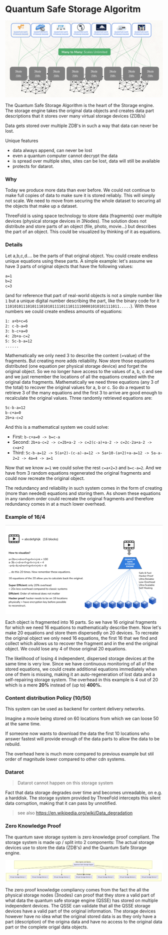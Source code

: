 # Quantum Safe Storage Algoritm

![](img/qss_scaleout.png)  

The Quantum Safe Storage Algorithm is the heart of the Storage engine.  The storage engine takes the original data objects and creates data part descriptions that it stores over many virtual storage devices (ZDB/s)

Data gets stored over multiple ZDB's in such a way that data can never be lost.

Unique features

- data always append, can never be lost
- even a quantum computer cannot decrypt the data
- is spread over multiple sites, sites can be lost, data will still be available
- protects for datarot.

### Why

Today we produce more data than ever before. We could not continue to make full copies of data to make sure it is stored reliably. This will simply not scale. We need to move from securing the whole dataset to securing all the objects that make up a dataset.

ThreeFold is using space technology to store data (fragments) over multiple devices (physical storage devices in 3Nodes). The solution does not distribute and store parts of an object (file, photo, movie...) but describes the part of an object. This could be visualized by thinking of it as equations.


### Details

Let a,b,c,d.... be the parts of that original object. You could create endless unique equations using these parts. A simple example: let's assume we have 3 parts of original objects that have the following values:
```
a=1
b=2
c=3
```
(and for reference that part of real-world objects is not a simple number like `1` but a unique digital number describing the part, like the binary code for it `110101011101011101010111101110111100001010101111011.....`). With these numbers we could create endless amounts of equations:
```
1: a+b+c=6
2: c-b-a=0
3: b-c+a=0
4: 2b+a-c=2
5: 5c-b-a=12
......
```
Mathematically we only need 3 to describe the content (=value) of the fragments. But creating more adds reliability. Now store those equations distributed (one equation per physical storage device) and forget the original object. So we no longer have access to the values of a, b, c and see and we just remember the locations of all the equations created with the original data fragments. Mathematically we need three equations (any 3 of the total) to recover the original values for a, b or c. So do a request to retrieve 3 of the many equations and the first 3 to arrive are good enough to recalculate the original values. Three randomly retrieved equations are:

```
5c-b-a=12
b-c+a=0
2b+a-c=2
```
And this is a mathematical system we could solve:
- First: `b-c+a=0 -> b=c-a`
- Second: `2b+a-c=2 -> c=2b+a-2 -> c=2(c-a)+a-2 -> c=2c-2a+a-2 -> c=a+2`
- Third: `5c-b-a=12 -> 5(a+2)-(c-a)-a=12 -> 5a+10-(a+2)+a-a=12 -> 5a-a-2=2 -> 4a=4 -> a=1`

Now that we know `a=1` we could solve the rest `c=a+2=3` and `b=c-a=2`. And we have from 3 random equations regenerated the original fragments and could now recreate the original object. 

The redundancy and reliability in such system comes in the form of creating (more than needed) equations and storing them. As shown these equations in any random order could recreate the original fragments and therefore
redundancy comes in at a much lower overhead.

### Example of 16/4

![](img/quantumsafe_storage_algo.jpg)


Each object is fragmented into 16 parts. So we have 16 original fragments for which we need 16 equations to mathematically describe them. Now let's make 20 equations and store them dispersedly on 20 devices. To recreate the original object we only need 16 equations, the first 16 that we find and collect which allows us to recover the fragment and in the end the original object. We could lose any 4 of those original 20 equations.

The likelihood of losing 4 independent, dispersed storage devices at the same time is very low. Since we have continuous monitoring of all of the stored equations, we could create additional equations immediately when one of them is missing, making it an auto-regeneration of lost data and a self-repairing storage system. The overhead in this example is 4 out of 20 which is a mere **20%** instead of (up to) **400%.**

### Content distribution Policy (10/50)

This system can be used as backend for content delivery networks.

Imagine a movie being stored on 60 locations from which we can loose 50 at the same time.

If someone now wants to download the data the first 10 locations who answer fastest will provide enough of the data parts to allow the data to be rebuild.

The overhead here is much more compared to previous example but stil order of magnitude lower compared to other cdn systems.

### Datarot

> Datarot cannot happen on this storage system

Fact that data storage degrades over time and becomes unreadable, on e.g. a harddisk.
The storage system provided by ThreeFold intercepts this silent data corruption, making that it can pass by unnotified.

> see also https://en.wikipedia.org/wiki/Data_degradation

### Zero Knowledge Proof

The quantum save storage system is zero knowledge proof compliant. The storage system is made up / split into 2 components:  The actual storage devices use to store the data (ZDB's) and the Quantum Safe Storage engine. 


![](img/qss_system.jpg)

The zero proof knowledge compliancy comes from the fact the all the physical storage nodes (3nodes) can proof that they store a valid part of what data the quantum safe storage engine (QSSE) has stored on multiple independent devices.  The QSSE can validate that all the QSSE storage devices have a valid part of the original information.  The storage devices however have no idea what the original stored data is as they only have a part (description) of the origina data and have no access to the original data part or the complete origal data objects.

